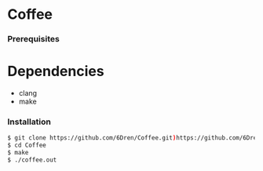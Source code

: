# Coffee

### Prerequisites

# Dependencies
- clang
- make

### Installation
```sh
$ git clone https://github.com/6Dren/Coffee.git)https://github.com/6Dren/Coffee.git
$ cd Coffee
$ make
$ ./coffee.out
```

